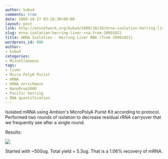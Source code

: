 ```yaml
---
author: kubu4
comments: true
date: 2009-10-27 03:16:30+00:00
layout: post
link: http://onsnetwork.org/kubu4/2009/10/26/mrna-isolation-herring-liver-rna-from-20091021/
slug: mrna-isolation-herring-liver-rna-from-20091021
title: mRNA Isolation - Herring Liver RNA (from 20091021)
wordpress_id: 806
author:
- kubu4
categories:
- Miscellaneous
tags:
- liver
- Micro PolyA Purist
- mRNA
- mRNA enrichment
- NanoDrop1000
- Pacific herring
- RNA quantification
---
```


Isolated mRNA using Ambion's MicroPolyA Purist Kit according to protocol. Performed two rounds of isolation to decrease residual rRNA carryover that we frequently see after a single round.

Results:

![](http://eagle.fish.washington.edu/Arabidopsis/RNA%20Spec%20Readings/20091026%20mRNA%20SJW.jpg)

Started with ~500ug. Total yield = 5.3ug. That is a 1.06% recovery of mRNA.
